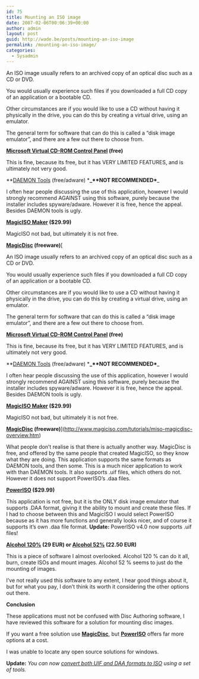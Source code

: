 ```yaml
---
id: 75
title: Mounting an ISO image
date: 2007-02-06T00:06:39+00:00
author: admin
layout: post
guid: http://wade.be/posts/mounting-an-iso-image
permalink: /mounting-an-iso-image/
categories:
  - Sysadmin
---
```

<p class="lead">
  An ISO image usually refers to an archived copy of an optical disc such as a CD or DVD.
</p>

You would usually experience such files if you downloaded a full CD copy of an application or a bootable CD.

Other circumstances are if you would like to use a CD without having it physically in the drive, you can do this by creating a virtual drive, using an emulator.

The general term for software that can do this is called a &#8220;disk image emulator&#8221;, and there are a few out there to choose from.

<!--more-->

**[Microsoft Virtual CD-ROM Control Panel](http://support.microsoft.com/kb/916902) (free)**

This is fine, because its free, but it has VERY LIMITED FEATURES, and is ultimately not very good.

**[DAEMON Tools](http://www.daemon-tools.cc/) (free/adware) \*****_**NOT RECOMMENDED\*****_ 

I often hear people discussing the use of this application, however I would strongly recommend AGAINST using this software, purely because the installer includes spyware/adware. However it is free, hence the appeal. Besides DAEMON tools is ugly.

**[MagicISO Maker](http://www.magiciso.com/download.htm) ($29.99)**

MagicISO not bad, but ultimately it is not free.

**[MagicDisc](http://www.magiciso.com/tutorials/miso-magicdisc-overview.htm) (freeware)**[<p class="lead">
  An ISO image usually refers to an archived copy of an optical disc such as a CD or DVD.
</p>

You would usually experience such files if you downloaded a full CD copy of an application or a bootable CD.

Other circumstances are if you would like to use a CD without having it physically in the drive, you can do this by creating a virtual drive, using an emulator.

The general term for software that can do this is called a &#8220;disk image emulator&#8221;, and there are a few out there to choose from.

<!--more-->

**[Microsoft Virtual CD-ROM Control Panel](http://support.microsoft.com/kb/916902) (free)**

This is fine, because its free, but it has VERY LIMITED FEATURES, and is ultimately not very good.

**[DAEMON Tools](http://www.daemon-tools.cc/) (free/adware) \*****_**NOT RECOMMENDED\*****_ 

I often hear people discussing the use of this application, however I would strongly recommend AGAINST using this software, purely because the installer includes spyware/adware. However it is free, hence the appeal. Besides DAEMON tools is ugly.

**[MagicISO Maker](http://www.magiciso.com/download.htm) ($29.99)**

MagicISO not bad, but ultimately it is not free.

**[MagicDisc](http://www.magiciso.com/tutorials/miso-magicdisc-overview.htm) (freeware)**](http://www.magiciso.com/tutorials/miso-magicdisc-overview.htm) 

What people don&#8217;t realise is that there is actually another way. MagicDisc is free, and offered by the same people that created MagicISO, so they know what they are doing. This application supports the same formats as DAEMON tools, and then some. This is a much nicer application to work with than DAEMON tools. It also supports .uif files, which others do not. However it does not support PowerISO&#8217;s .daa files.

**[PowerISO](http://www.poweriso.com/) ($29.99)**

This application is not free, but it is the ONLY disk image emulator that supports .DAA format, giving it the ability to mount and create these files. If I had to choose between this and MagicISO I would select PowerISO because as it has more functions and generally looks nicer, and of course it supports it&#8217;s own .daa file format. **Update:** PowerISO v4.0 now supports .uif files!

**[Alcohol 120%](http://www.alcohol-soft.com/) (29 EUR) or [Alcohol 52%](http://www.alcohol-soft.com/) (22.50 EUR)**

This is a piece of software I almost overlooked. Alcohol 120 % can do it all, burn, create ISOs and mount images. Alcohol 52 % seems to just do the mounting of images.

I&#8217;ve not really used this software to any extent, I hear good things about it, but for what you pay, I don&#8217;t think its worth it considering the other options out there.

**Conclusion**

These applications must not be confused with Disc Authoring software, I have reviewed this software for a solution for mounting disc images.

If you want a free solution use [**MagicDisc**](http://www.magiciso.com/tutorials/miso-magicdisc-overview.htm), but [**PowerISO**](http://www.poweriso.com/) offers far more options at a cost.

I was unable to locate any open source solutions for windows.

**Update:** _You can now [convert both UIF and DAA formats to ISO](http://aluigi.altervista.org/mytoolz.htm) using a set of tools._